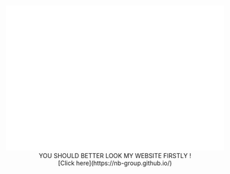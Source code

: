 <div align="center">
  <img src="welcome.svg">
  <div>YOU SHOULD BETTER LOOK MY WEBSITE FIRSTLY ! <br>
  [Click here](https://nb-group.github.io/)</div>
</div>



<!--
**NB-Group/NB-Group** is a ✨ _special_ ✨ repository because its `README.md` (this file) appears on your GitHub profile.

Here are some ideas to get you started:

- 🔭 I’m currently working on ...
- 🌱 I’m currently learning ...
- 👯 I’m looking to collaborate on ...
- 🤔 I’m looking for help with ...
- 💬 Ask me about ...
- 📫 How to reach me: ...
- 😄 Pronouns: ...
- ⚡ Fun fact: ...
-->
